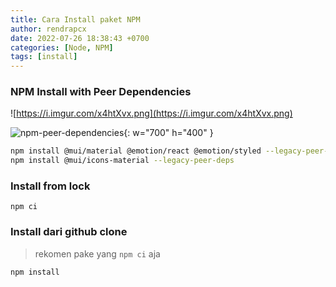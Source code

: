 ```yaml
---
title: Cara Install paket NPM
author: rendrapcx
date: 2022-07-26 18:38:43 +0700
categories: [Node, NPM]
tags: [install]
---
```


### NPM Install with Peer Dependencies

![https://i.imgur.com/x4htXvx.png](https://i.imgur.com/x4htXvx.png)

![npm-peer-dependencies](https://i.imgur.com/x4htXvx.png){: w="700" h="400" }

```sh
npm install @mui/material @emotion/react @emotion/styled --legacy-peer-deps
npm install @mui/icons-material --legacy-peer-deps
```

### Install from lock
```
npm ci
```

### Install dari github clone
> rekomen pake yang `npm ci` aja
```
npm install
```

